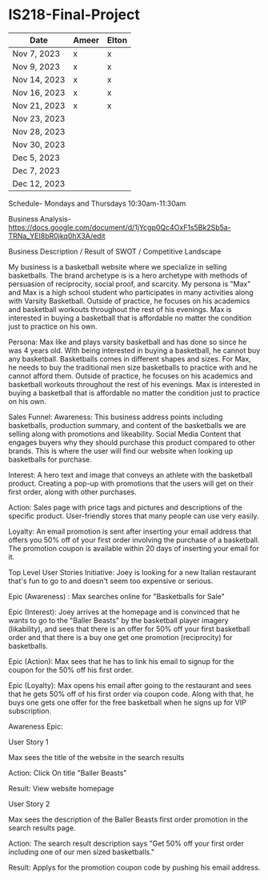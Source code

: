 # IS218-Final-Project
| Date       | Ameer | Elton |
|------------|-----------------|------------------|
| Nov 7, 2023| x                |         x         |
| Nov 9, 2023|     x            |     x             |
| Nov 14, 2023|     x           |      x            |
| Nov 16, 2023|      x          |      x            |
| Nov 21, 2023|      x          |       x           |
| Nov 23, 2023|                |                  |
| Nov 28, 2023|                |                  |
| Nov 30, 2023|                |                  |
| Dec 5, 2023 |                |                  |
| Dec 7, 2023 |                |                  |
| Dec 12, 2023|                |                  | 

Schedule- Mondays and Thursdays 10:30am-11:30am

Business Analysis- https://docs.google.com/document/d/1jYcgp0Qc4OxF1s5Bk2Sb5a-TRNa_YEI8bR0jkq0hX3A/edit

Business Description / Result of SWOT / Competitive Landscape

My business is a basketball website where we specialize in selling basketballs. The brand archetype is is a hero archetype with methods of persuasion of reciprocity, social proof, and scarcity. My persona is "Max" and Max is a high school student who participates in many activities along with Varsity Basketball. Outside of practice, he focuses on his academics and basketball workouts throughout the rest of his evenings. Max is interested in buying a basketball that is affordable no matter the condition just to practice on his own. 

Persona: Max like and plays varsity basketball and has done so since he was 4 years old. With being interested in buying a basketball, he cannot buy any basketball. Basketballs comes in different shapes and sizes. For Max, he needs to buy the traditional men size basketballs to practice with and he cannot afford them. Outside of practice, he focuses on his academics and basketball workouts throughout the rest of his evenings. Max is interested in buying a basketball that is affordable no matter the condition just to practice on his own. 

Sales Funnel:
Awareness:  This business address points including basketballs, production summary, and content of the basketballs we are selling along with promotions and likeability. Social Media Content that engages buyers why they should purchase this product compared to other brands. This is where the user will find our website when looking up basketballs for purchase. 

Interest:  A hero text and image that conveys an athlete with the basketball product. Creating a pop-up with promotions that the users will get on their first order, along with other purchases. 

Action: Sales page with price tags and pictures and descriptions of the specific product. User-friendly stores that many people can use very easily. 

Loyalty:  An email promotion is sent after inserting your email address that offers you 50% off of your first order involving the purchase of a basketball. The promotion coupon is available within 20 days of inserting your email for it.  

Top Level User Stories
Initiative:  Joey is looking for a new Italian restaurant that's fun to go to and doesn't seem too expensive or serious.  

Epic (Awareness) :  Max searches online for "Basketballs for Sale"

Epic (Interest):  Joey arrives at the homepage and is convinced that he wants to go to the "Baller Beasts" by the basketball player imagery (likability), and sees that there is an offer for 50% off your first basketball order and that there is a buy one get one promotion (reciprocity) for basketballs. 

Epic (Action): Max sees that he has to link his email to signup for the coupon for the 50% off his first order. 

Epic (Loyalty):   Max opens his email after going to the restaurant and sees that he gets 50% off of his first order via coupon code. Along with that, he buys one gets one offer for the free basketball when he signs up for VIP subscription. 

Awareness Epic: 

User Story 1

Max sees the title of the website in the search results 

Action: Click On title "Baller Beasts" 

Result: View website homepage

User Story 2

Max sees the description of the Baller Beasts first order promotion in the search results page.

Action: The search result description says "Get 50% off your first order including one of our men sized basketballs."

Result: Applys for the promotion coupon code by pushing his email address. 
